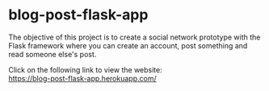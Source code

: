 # blog-post-flask-app

The objective of this project is to create a social network prototype with the Flask framework where you can create an account, post something and read someone else's post. 

Click on the following link to view the website: <br>
https://blog-post-flask-app.herokuapp.com/
